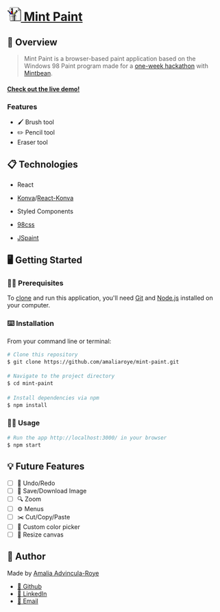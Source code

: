 #  [![Icon](src/assets/logo.png) Mint Paint](https://amaliaroye.github.io/mint-paint/)

## 🎨 Overview
> Mint Paint is a browser-based paint application based on the Windows 98 Paint program made for a [one-week hackathon](https://tinyurl.com/yz4p8344) with [Mintbean](https://mintbean.io/).

#### **[Check out the live demo!](https://amaliaroye.github.io/mint-paint/)**

### Features
  - 🖌 Brush tool
  - ✏️ Pencil tool
  - Eraser tool

## 📋 Technologies
  - React
  - [Konva](https://konvajs.org/)/[React-Konva](https://konvajs.org/docs/react/Intro.html)
  - Styled Components

  - [98css](https://jdan.github.io/98.css/)
  - [JSpaint](https://jspaint.app/)


## 🖥 Getting Started
### 👩‍💻 Prerequisites
To [clone](https://help.github.com/articles/cloning-a-repository/) and run this application, you'll need [Git](https://git-scm.com/) and [Node.js](https://nodejs.org/en/download/) installed on your computer.

### ⌨️ Installation
From your command line or terminal:
```sh
# Clone this repository
$ git clone https://github.com/amaliaroye/mint-paint.git

# Navigate to the project directory
$ cd mint-paint

# Install dependencies via npm
$ npm install
```

### 👩‍🎨 Usage
```sh
# Run the app http://localhost:3000/ in your browser
$ npm start
```

## 💡 Future Features
  - [ ] 🔄 Undo/Redo
  - [ ] 💾 Save/Download Image
  - [ ] 🔍 Zoom
  - [ ] ⚙️ Menus
  - [ ] ✂️ Cut/Copy/Paste
  - [ ] 🎨 Custom color picker
  - [ ] 📏 Resize canvas

## 👤 Author
Made by [Amalia Advincula-Roye](https://amaliaroye.github.io/)
- [🔗 Github](https://github.com/amaliaroye)
- [📇 LinkedIn](https://www.linkedin.com/in/amalia-advincula-roye/)
- [💌 Email](mailto:amaliaroye@gmail.com)
